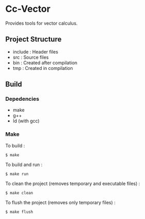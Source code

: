 # Cc-Vector
Provides tools for vector calculus.

## Project Structure
- include : Header files
- src : Source files
- bin : Created after compilation
- tmp : Created in compilation

## Build
### Depedencies
- make
- g++
- ld (with gcc)
### Make
To build :
```shell
$ make
```
To build and run :
```shell
$ make run
```
To clean the project (removes temporary and executable files) :
```shell
$ make clean
```
To flush the project (removes only temporary files) :
```shell
$ make flush
```
